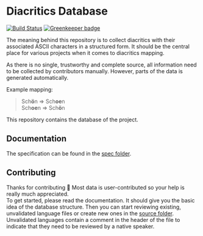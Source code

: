 # Diacritics Database

[![Build Status](https://img.shields.io/travis/diacritics/database/master.svg)](https://travis-ci.org/diacritics/database)
[![Greenkeeper badge](https://badges.greenkeeper.io/diacritics/database.svg)](https://github.com/diacritics/database)

The meaning behind this repository is to collect diacritics with their associated ASCII characters in a structured form. It should be the central place for various projects when it comes to diacritics mapping.

As there is no single, trustworthy and complete source, all information need to be collected by contributors manually. However, parts of the data is generated automatically.

Example mapping:

> Sch**ö**n => Sch**oe**n  
> Sch**oe**n => Sch**ö**n

This repository contains the database of the project.

## Documentation

The specification can be found in the [spec folder](./spec/).

## Contributing

Thanks for contributing :tada: Most data is user-contributed so your help is really much appreciated.  
To get started, please read the documentation. It should give you the basic idea of the database structure. Then you can start reviewing existing, unvalidated language files or create new ones in the [source folder](./src/). Unvalidated languages contain a comment in the header of the file to indicate that they need to be reviewed by a native speaker.
